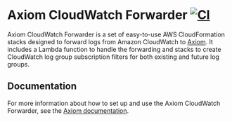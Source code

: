 # Axiom CloudWatch Forwarder [![CI](https://github.com/axiomhq/axiom-cloudwatch-forwarder/actions/workflows/ci.yaml/badge.svg)](https://github.com/axiomhq/axiom-cloudwatch-forwarder/actions/workflows/ci.yaml)

Axiom CloudWatch Forwarder is a set of easy-to-use AWS CloudFormation stacks designed to forward logs from Amazon CloudWatch to [Axiom](https://axiom.co). It includes a Lambda function to handle the forwarding and stacks to create CloudWatch log group subscription filters for both existing and future log groups.

## Documentation

For more information about how to set up and use the Axiom CloudWatch Forwarder, see the [Axiom documentation](https://axiom.co/docs/send-data/cloudwatch).

